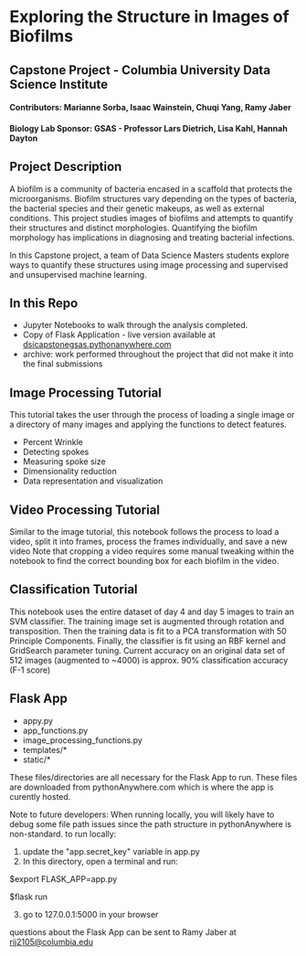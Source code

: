 # Exploring the Structure in Images of Biofilms
## Capstone Project - Columbia University Data Science Institute
#### Contributors: Marianne Sorba, Isaac Wainstein, Chuqi Yang, Ramy Jaber
#### Biology Lab Sponsor: GSAS - Professor Lars Dietrich, Lisa Kahl, Hannah Dayton

## Project Description
A biofilm is a community of bacteria encased in a scaffold that protects the microorganisms. Biofilm structures vary depending on the types of bacteria, the bacterial species and their genetic makeups, as well as external conditions. This project studies images of biofilms and attempts to quantify their structures and distinct morphologies. Quantifying the biofilm morphology has implications in diagnosing and treating bacterial infections.

In this Capstone project, a team of Data Science Masters students explore ways to quantify these structures using image processing and supervised and unsupervised machine learning. 

## In this Repo
- Jupyter Notebooks to walk through the analysis completed. 
- Copy of Flask Application - live version available at [dsicapstonegsas.pythonanywhere.com](https://dsicapstonegsas.pythonanywhere.com)
- archive: work performed throughout the project that did not make it into the final submissions

## Image Processing Tutorial
This tutorial takes the user through the process of loading a single image or a directory of many images and applying the functions to detect features. 
- Percent Wrinkle
- Detecting spokes
- Measuring spoke size
- Dimensionality reduction
- Data representation and visualization

## Video Processing Tutorial
Similar to the image tutorial, this notebook follows the process to load a video, split it into frames, process the frames individually, and save a new video
Note that cropping a video requires some manual tweaking within the notebook to find the correct bounding box for each biofilm in the video. 

## Classification Tutorial
This notebook uses the entire dataset of day 4 and day 5 images to train an SVM classifier. The training image set is augmented through rotation and transposition. Then the training data is fit to a PCA transformation with 50 Principle Components. Finally, the classifier is fit using an RBF kernel and GridSearch parameter tuning. Current accuracy on an original data set of 512 images (augmented to ~4000) is approx. 90% classification accuracy (F-1 score)


## Flask App
- appy.py
- app_functions.py
- image_processing_functions.py
- templates/*
- static/*

These files/directories are all necessary for the Flask App to run. These files are downloaded from pythonAnywhere.com which is where the app is curently hosted. 

Note to future developers: When running locally, you will likely have to debug some file path issues since the path structure in pythonAnywhere is non-standard. 
to run locally: 
1. update the "app.secret_key" variable in app.py
2. In this directory, open a terminal and run:

$export FLASK_APP=app.py

$flask run

3. go to 127.0.0.1:5000 in your browser

questions about the Flask App can be sent to Ramy Jaber at rij2105@columbia.edu
